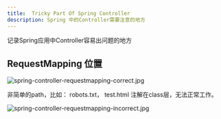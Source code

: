 ```yaml
---
title:  Tricky Part Of Spring Controller
description: Spring 中的Controller需要注意的地方
---
```


记录Spring应用中Controller容易出问题的地方

## RequestMapping 位置

![spring-controller-requestmapping-correct.jpg](/assets/preimg/Spring-Boot-And-Spring-Cloud/spring-controller-requestmapping-correct.jpg)

非简单的path，比如： robots.txt， test.html 注解在class层，无法正常工作。

![spring-controller-requestmapping-incorrect.jpg](/assets/preimg/Spring-Boot-And-Spring-Cloud/spring-controller-requestmapping-incorrect.jpg)
